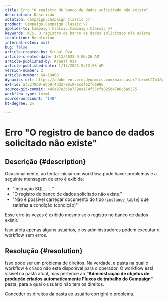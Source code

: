 ```yaml
---
title: Erro "O registro de banco de dados solicitado não existe"
description: Descrição
solution: Campaign,Campaign Classic v7
product: Campaign,Campaign Classic v7
applies-to: Campaign Classic,Campaign Classic v7
keywords: KCS, O registro de banco de dados solicitado não existe
resolution: Resolution
internal-notes: null
bug: false
article-created-by: Krunal Oza
article-created-date: 1/13/2023 9:06:26 AM
article-published-by: Krunal Oza
article-published-date: 1/13/2023 9:12:06 AM
version-number: 2
article-number: KA-19400
dynamics-url: https://adobe-ent.crm.dynamics.com/main.aspx?forceUCI=1&pagetype=entityrecord&etn=knowledgearticle&id=4574fe8c-2193-ed11-aad1-6045bd006793
exl-id: af3278b0-ebb8-4dd2-9619-6cdf62fde996
source-git-commit: 445a97e3d6e759ea174f55cfa025d4788c5a9375
workflow-type: tm+mt
source-wordcount: '148'
ht-degree: 2%

---
```


# Erro &quot;O registro de banco de dados solicitado não existe&quot;

## Descrição {#description}


Ocasionalmente, ao tentar iniciar um workflow, pode haver problemas e a seguinte mensagem de erro é exibida:

- &quot;Instrução SQL ......&quot;
- &quot;O registro de banco de dados solicitado não existe.&quot;
- &quot;Não é possível carregar documento do tipo (`instance_table`) que satisfaz a condição (condição)&quot;


Esse erro às vezes é exibido mesmo se o registro no banco de dados existir.

Isso afeta apenas alguns usuários, e os administradores podem executar o workflow sem erros.


## Resolução {#resolution}


Isso pode ser um problema de direitos. Na verdade, a pasta na qual o workflow é criado não está disponível para o operador. O workflow está visível na pasta atual, mas pertence ao <b>&quot;Administração de objetos de produção criados automaticamente Fluxos de trabalho do Campaign&quot;</b> pasta, para a qual o usuário não tem os direitos.

Conceder os direitos da pasta ao usuário corrigirá o problema.
